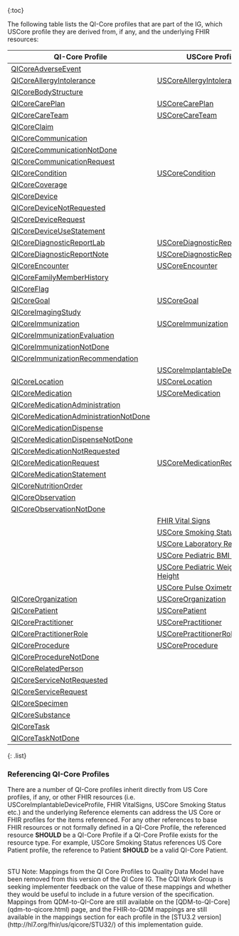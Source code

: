 {:toc}


The following table lists the QI-Core profiles that are part of the IG, which USCore profile they are derived from, if any, and the underlying FHIR resources:


|QI-Core Profile|USCore Profile|Base Resource|
|---|---|---|
|[QICoreAdverseEvent](StructureDefinition-qicore-adverseevent.html)| |[AdverseEvent]({{site.data.fhir.path}}adverseevent.html)|
|[QICoreAllergyIntolerance](StructureDefinition-qicore-allergyintolerance.html)| [USCoreAllergyIntolerance](http://hl7.org/fhir/us/core/StructureDefinition-us-core-allergyintolerance.html) |[AllergyIntolerance]({{site.data.fhir.path}}allergyintolerance.html)|
|[QICoreBodyStructure](StructureDefinition-qicore-bodystructure.html)| |[BodyStructure]({{site.data.fhir.path}}bodystructure.html)|
|[QICoreCarePlan](StructureDefinition-qicore-careplan.html)| [USCoreCarePlan](http://hl7.org/fhir/us/core/STU3.1.1/StructureDefinition-us-core-careplan.html) |[CarePlan]({{site.data.fhir.path}}careplan.html)|
|[QICoreCareTeam](StructureDefinition-qicore-careteam.html)| [USCoreCareTeam](http://hl7.org/fhir/us/core/STU3.1.1/StructureDefinition-us-core-careteam.html) |[CareTeam]({{site.data.fhir.path}}careteam.html)|
|[QICoreClaim](StructureDefinition-qicore-claim.html)| |[Claim]({{site.data.fhir.path}}claim.html)|
|[QICoreCommunication](StructureDefinition-qicore-communication.html)| |[Communication]({{site.data.fhir.path}}communication.html)|
|[QICoreCommunicationNotDone](StructureDefinition-qicore-communicationnotdone.html)| |[Communication]({{site.data.fhir.path}}communication.html)|
|[QICoreCommunicationRequest](StructureDefinition-qicore-communicationrequest.html)| |[CommunicationRequest]({{site.data.fhir.path}}communicationrequest.html)|
|[QICoreCondition](StructureDefinition-qicore-condition.html)| [USCoreCondition](http://hl7.org/fhir/us/core/StructureDefinition-us-core-condition.html) |[Condition]({{site.data.fhir.path}}condition.html)|
|[QICoreCoverage](StructureDefinition-qicore-coverage.html)| |[Coverage]({{site.data.fhir.path}}coverage.html)|
|[QICoreDevice](StructureDefinition-qicore-device.html)| |[Device]({{site.data.fhir.path}}device.html)|
|[QICoreDeviceNotRequested](StructureDefinition-qicore-devicenotrequested.html)| |[DeviceRequest]({{site.data.fhir.path}}devicerequest.html)|
|[QICoreDeviceRequest](StructureDefinition-qicore-devicerequest.html)| |[DeviceRequest]({{site.data.fhir.path}}devicerequest.html)|
|[QICoreDeviceUseStatement](StructureDefinition-qicore-deviceusestatement.html)| |[DeviceUseStatement]({{site.data.fhir.path}}deviceusestatement.html)|
|[QICoreDiagnosticReportLab](StructureDefinition-qicore-diagnosticreport-lab.html)| [USCoreDiagnosticReportLab](http://hl7.org/fhir/us/core/StructureDefinition-us-core-diagnosticreport-lab.html) |[DiagnosticReport]({{site.data.fhir.path}}diagnosticreport.html)|
|[QICoreDiagnosticReportNote](StructureDefinition-qicore-diagnosticreport-note.html)| [USCoreDiagnosticReportNote](http://hl7.org/fhir/us/core/StructureDefinition-us-core-diagnosticreport-note.html) |[DiagnosticReport]({{site.data.fhir.path}}diagnosticreport.html)|
|[QICoreEncounter](StructureDefinition-qicore-encounter.html)| [USCoreEncounter](http://hl7.org/fhir/us/core/StructureDefinition-us-core-encounter.html) |[Encounter]({{site.data.fhir.path}}encounter.html)|
|[QICoreFamilyMemberHistory](StructureDefinition-qicore-familymemberhistory.html)| |[FamilyMemberHistory]({{site.data.fhir.path}}familymemberhistory.html)|
|[QICoreFlag](StructureDefinition-qicore-flag.html)| |[Flag]({{site.data.fhir.path}}flag.html)|
|[QICoreGoal](StructureDefinition-qicore-goal.html)| [USCoreGoal](http://hl7.org/fhir/us/core/StructureDefinition-us-core-goal.html) |[Goal]({{site.data.fhir.path}}goal.html)|
|[QICoreImagingStudy](StructureDefinition-qicore-imagingstudy.html)| |[ImagingStudy]({{site.data.fhir.path}}imagingstudy.html)|
|[QICoreImmunization](StructureDefinition-qicore-immunization.html)| [USCoreImmunization](http://hl7.org/fhir/us/core/StructureDefinition-us-core-immunization.html) |[Immunization]({{site.data.fhir.path}}immunization.html)|
|[QICoreImmunizationEvaluation](StructureDefinition-qicore-immunizationevaluation.html)| |[ImmunizationEvaluation]({{site.data.fhir.path}}immunizationevaluation.html)|
|[QICoreImmunizationNotDone](StructureDefinition-qicore-immunizationnotdone.html)| |[Immunization]({{site.data.fhir.path}}immunization.html)|
|[QICoreImmunizationRecommendation](StructureDefinition-qicore-immunizationrec.html)| |[ImmunizationRecommendation]({{site.data.fhir.path}}immunizationrecommendation.html)|
| | [USCoreImplantableDeviceProfile](http://hl7.org/fhir/us/core/StructureDefinition-us-core-implantable-device.html) |[Device]({{site.data.fhir.path}}device.html)|
|[QICoreLocation](StructureDefinition-qicore-location.html)| [USCoreLocation](http://hl7.org/fhir/us/core/StructureDefinition-us-core-location.html) |[Location]({{site.data.fhir.path}}location.html)|
|[QICoreMedication](StructureDefinition-qicore-medication.html)| [USCoreMedication](http://hl7.org/fhir/us/core/StructureDefinition-us-core-medication.html) |[Medication]({{site.data.fhir.path}}medication.html)|
|[QICoreMedicationAdministration](StructureDefinition-qicore-medicationadministration.html)| |[MedicationAdministration]({{site.data.fhir.path}}medicationadministration.html)|
|[QICoreMedicationAdministrationNotDone](StructureDefinition-qicore-mednotadministered.html)| |[MedicationAdministration]({{site.data.fhir.path}}medicationadministration.html)|
|[QICoreMedicationDispense](StructureDefinition-qicore-medicationdispense.html)| |[MedicationDispense]({{site.data.fhir.path}}medicationdispense.html)|
|[QICoreMedicationDispenseNotDone](StructureDefinition-qicore-mednotdispensed.html)| |[MedicationDispense]({{site.data.fhir.path}}medicationdispense.html)|
|[QICoreMedicationNotRequested](StructureDefinition-qicore-mednotrequested.html)| |[MedicationRequest]({{site.data.fhir.path}}medicationrequest.html)|
|[QICoreMedicationRequest](StructureDefinition-qicore-medicationrequest.html)| [USCoreMedicationRequest](http://hl7.org/fhir/us/core/StructureDefinition-us-core-medicationrequest.html) |[MedicationRequest]({{site.data.fhir.path}}medicationrequest.html)|
|[QICoreMedicationStatement](StructureDefinition-qicore-medicationstatement.html)| |[MedicationStatement]({{site.data.fhir.path}}medicationstatement.html)|
|[QICoreNutritionOrder](StructureDefinition-qicore-nutritionorder.html)| |[NutritionOrder]({{site.data.fhir.path}}nutritionorder.html)|
|[QICoreObservation](StructureDefinition-qicore-observation.html)| |[Observation]({{site.data.fhir.path}}observation.html)|
|[QICoreObservationNotDone](StructureDefinition-qicore-observationnotdone.html)| |[Observation]({{site.data.fhir.path}}observation.html)|
| | [FHIR Vital Signs]({{site.data.fhir.path}}observation-vitalsigns.html) | [Observation]({{site.data.fhir.path}}observation.html) |
| | [USCore Smoking Status](http://hl7.org/fhir/us/core/StructureDefinition-us-core-smokingstatus.html) | [Observation]({{site.data.fhir.path}}observation.html) |
| | [USCore Laboratory Result](http://hl7.org/fhir/us/core/StructureDefinition-us-core-observation-lab.html) | [Observation]({{site.data.fhir.path}}observation.html) |
| | [USCore Pediatric BMI for Age](http://hl7.org/fhir/us/core/StructureDefinition-pediatric-bmi-for-age.html) | [Observation]({{site.data.fhir.path}}observation.html) |
| | [USCore Pediatric Weight for Height](http://hl7.org/fhir/us/core/StructureDefinition-pediatric-weight-for-height.html) | [Observation]({{site.data.fhir.path}}observation.html) |
| | [USCore Pulse Oximetry](http://hl7.org/fhir/us/core/StructureDefinition-us-core-pulse-oximetry.html) | [Observation]({{site.data.fhir.path}}observation.html) |
|[QICoreOrganization](StructureDefinition-qicore-organization.html)| [USCoreOrganization](http://hl7.org/fhir/us/core/StructureDefinition-us-core-organization.html) |[Organization]({{site.data.fhir.path}}organization.html)|
|[QICorePatient](StructureDefinition-qicore-patient.html)| [USCorePatient](http://hl7.org/fhir/us/core/StructureDefinition-us-core-patient.html) |[Patient]({{site.data.fhir.path}}patient.html)|
|[QICorePractitioner](StructureDefinition-qicore-practitioner.html)| [USCorePractitioner](http://hl7.org/fhir/us/core/StructureDefinition-us-core-practitioner.html) |[Practitioner]({{site.data.fhir.path}}practitioner.html)|
|[QICorePractitionerRole](StructureDefinition-qicore-practitionerrole.html)| [USCorePractitionerRole](http://hl7.org/fhir/us/core/StructureDefinition-us-core-practitionerrole.html) |[PractitionerRole]({{site.data.fhir.path}}practitionerrole.html)|
|[QICoreProcedure](StructureDefinition-qicore-procedure.html)| [USCoreProcedure](http://hl7.org/fhir/us/core/StructureDefinition-us-core-procedure.html) |[Procedure]({{site.data.fhir.path}}procedure.html)|
|[QICoreProcedureNotDone](StructureDefinition-qicore-procedurenotdone.html)| |[Procedure]({{site.data.fhir.path}}procedure.html)|
|[QICoreRelatedPerson](StructureDefinition-qicore-relatedperson.html)| |[RelatedPerson]({{site.data.fhir.path}}relatedperson.html)|
|[QICoreServiceNotRequested](StructureDefinition-qicore-servicenotrequested.html)| |[ServiceRequest]({{site.data.fhir.path}}servicerequest.html)|
|[QICoreServiceRequest](StructureDefinition-qicore-servicerequest.html)| |[ServiceRequest]({{site.data.fhir.path}}servicerequest.html)|
|[QICoreSpecimen](StructureDefinition-qicore-specimen.html)| |[Specimen]({{site.data.fhir.path}}specimen.html)|
|[QICoreSubstance](StructureDefinition-qicore-substance.html)| |[Substance]({{site.data.fhir.path}}substance.html)|
|[QICoreTask](StructureDefinition-qicore-task.html)| |[Task]({{site.data.fhir.path}}task.html)|
|[QICoreTaskNotDone](StructureDefinition-qicore-tasknotdone.html)| |[Task]({{site.data.fhir.path}}task.html)|
{: .list}



### Referencing QI-Core Profiles

There are a number of  QI-Core profiles inherit directly from US Core profiles, if any, or other FHIR resources (i.e. USCoreImplantableDeviceProfile, FHIR VitalSigns, USCore Smoking Status etc.) and the underlying Reference elements can address the US Core or FHIR profiles for the items referenced. For any other references to base FHIR resources or not formally defined in a QI-Core Profile, the referenced resource **SHOULD** be a QI-Core Profile if a QI-Core Profile exists for the resource type. For example, USCore Smoking Status references US Core Patient profile, the reference to Patient **SHOULD** be a valid QI-Core Patient.

<br>
STU Note: Mappings from the QI Core Profiles to Quality Data Model have been removed from this version of the QI Core IG. The CQI Work Group is seeking implementer feedback on the value of these mappings and whether they would be useful to include in a future version of the specification. Mappings from QDM-to-QI-Core are still available on the [QDM-to-QI-Core](qdm-to-qicore.html) page, and the FHIR-to-QDM mappings are still available in the mappings section for each profile in the [STU3.2 version](http://hl7.org/fhir/us/qicore/STU32/) of this implementation guide.
